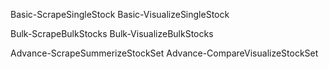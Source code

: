 
Basic-ScrapeSingleStock 
Basic-VisualizeSingleStock 

Bulk-ScrapeBulkStocks
Bulk-VisualizeBulkStocks

Advance-ScrapeSummerizeStockSet
Advance-CompareVisualizeStockSet
